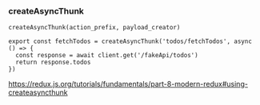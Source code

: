 ### createAsyncThunk

```
createAsyncThunk(action_prefix, payload_creator)

export const fetchTodos = createAsyncThunk('todos/fetchTodos', async () => {
  const response = await client.get('/fakeApi/todos')
  return response.todos
})
```

https://redux.js.org/tutorials/fundamentals/part-8-modern-redux#using-createasyncthunk
